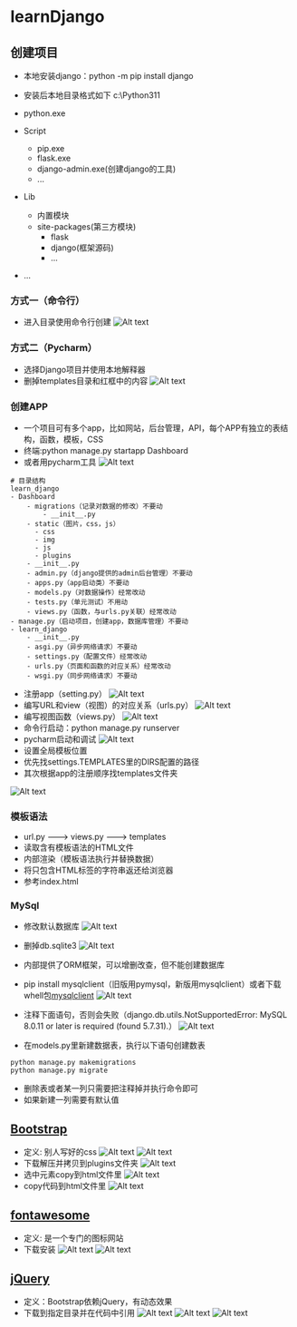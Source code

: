 # learnDjango

## 创建项目

- 本地安装django：python -m pip install django
- 安装后本地目录格式如下
c:\Python311

- python.exe
- Script
  - pip.exe
  - flask.exe
  - django-admin.exe(创建django的工具)
  - ...
- Lib
  - 内置模块
  - site-packages(第三方模块)
    - flask
    - django(框架源码)
    - ...
- ...

### 方式一（命令行）

- 进入目录使用命令行创建
![Alt text](/Dashboard/static/img/Django/django安装1.png)

### 方式二（Pycharm）

- 选择Django项目并使用本地解释器
- 删掉templates目录和红框中的内容
![Alt text](/Dashboard/static/img/Django/django安装3.png)

### 创建APP

- 一个项目可有多个app，比如网站，后台管理，API，每个APP有独立的表结构，函数，模板，CSS
- 终端:python manage.py startapp Dashboard
- 或者用pycharm工具
![Alt text](/Dashboard/static/img/Django/django安装13.png)

```{.py}
# 目录结构
learn_django
- Dashboard
    - migrations（记录对数据的修改）不要动
        - __init__.py
    - static（图片，css，js）
      - css
      - img
      - js
      - plugins
    - __init__.py
    - admin.py（django提供的admin后台管理）不要动
    - apps.py（app启动类）不要动
    - models.py（对数据操作）经常改动
    - tests.py（单元测试）不用动
    - views.py（函数，与urls.py关联）经常改动
- manage.py（启动项目，创建app，数据库管理）不要动
- learn_django
    - __init__.py
    - asgi.py（异步网络请求）不要动
    - settings.py（配置文件）经常改动
    - urls.py（页面和函数的对应关系）经常改动
    - wsgi.py（同步网络请求）不要动
```

- 注册app（setting.py）
![Alt text](/Dashboard/static/img/Django/django安装4.png)
- 编写URL和view（视图）的对应关系（urls.py）
![Alt text](/Dashboard/static/img/Django/django安装5.png)
- 编写视图函数（views.py）
![Alt text](/Dashboard/static/img/Django/django安装6.png)
- 命令行启动：python manage.py runserver
- pycharm启动和调试
![Alt text](/Dashboard/static/img/Django/django安装7.png)
- 设置全局模板位置
- 优先找settings.TEMPLATES里的DIRS配置的路径
- 其次根据app的注册顺序找templates文件夹

![Alt text](/Dashboard/static/img/Django/django安装8.png)

### 模板语法

- url.py ---> views.py ---> templates
- 读取含有模板语法的HTML文件
- 内部渲染（模板语法执行并替换数据）
- 将只包含HTML标签的字符串返还给浏览器
- 参考index.html

### MySql

- 修改默认数据库
![Alt text](/Dashboard/static/img/Django/django安装10.png)
- 删掉db.sqlite3
![Alt text](/Dashboard/static/img/Django/django安装11.png)
- 内部提供了ORM框架，可以增删改查，但不能创建数据库
- pip install mysqlclient（旧版用pymysql，新版用mysqlclient）或者下载whell包[mysqlclient](https://pypi.org/project/mysqlclient/#files)
![Alt text](/Dashboard/static/img/Django/django安装9.png)
- 注释下面语句，否则会失败（django.db.utils.NotSupportedError: MySQL 8.0.11 or later is required (found 5.7.31).）
![Alt text](/Dashboard/static/img/Django/django安装12.png)

- 在models.py里新建数据表，执行以下语句创建数表

```{.py}
python manage.py makemigrations
python manage.py migrate
```

- 删除表或者某一列只需要把注释掉并执行命令即可
- 如果新建一列需要有默认值

## [Bootstrap](https://v3.bootcss.com/)

- 定义: 别人写好的css
![Alt text](/Dashboard/static/img/Bootstrap/Bootstrap安装1.png)
![Alt text](/Dashboard/static/img/Bootstrap/Bootstrap安装2.png)
- 下载解压并拷贝到plugins文件夹
![Alt text](/Dashboard/static/img/Bootstrap/Bootstrap安装3.png)
- 选中元素copy到html文件里
![Alt text](/Dashboard/static/img/Bootstrap/Bootstrap安装4.png)
- copy代码到html文件里
![Alt text](/Dashboard/static/img/Bootstrap/Bootstrap安装9.png)

## [fontawesome](https://fontawesome.dashgame.com/)

- 定义: 是一个专门的图标网站
- 下载安装
![Alt text](/Dashboard/static/img/Bootstrap/Bootstrap安装5.png)
![Alt text](/Dashboard/static/img/Bootstrap/Bootstrap安装6.png)

## [jQuery](https://jquery.com/)

- 定义：Bootstrap依赖jQuery，有动态效果
- 下载到指定目录并在代码中引用
![Alt text](/Dashboard/static/img/Bootstrap/Bootstrap安装7.png)
![Alt text](/Dashboard/static/img/Bootstrap/Bootstrap安装8.png)
![Alt text](/Dashboard/static/img/Bootstrap/Bootstrap安装10.png)
